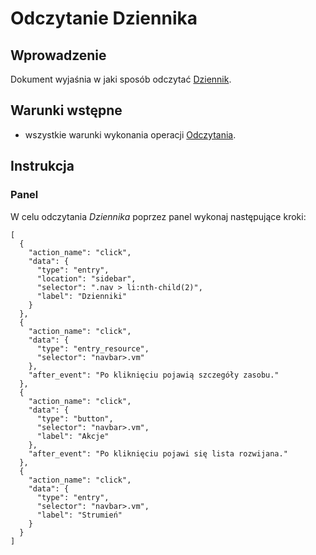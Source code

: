 # Odczytanie Dziennika

## Wprowadzenie

Dokument wyjaśnia w jaki sposób odczytać [Dziennik](/resource/storage/log-archive.md).

## Warunki wstępne

* wszystkie warunki wykonania operacji [Odczytania](/resource/storage/log-archive.md#odczytanie).

## Instrukcja

### Panel

W celu odczytania *Dziennika* poprzez panel wykonaj następujące kroki:

```guide
[
  {
    "action_name": "click",
    "data": {
      "type": "entry",
      "location": "sidebar",
      "selector": ".nav > li:nth-child(2)",
      "label": "Dzienniki"
    }
  },
  {
    "action_name": "click",
    "data": {
      "type": "entry_resource",
      "selector": "navbar>.vm"
    },
    "after_event": "Po kliknięciu pojawią szczegóły zasobu."
  },
  {
    "action_name": "click",
    "data": {
      "type": "button",
      "selector": "navbar>.vm",
      "label": "Akcje"
    },
    "after_event": "Po kliknięciu pojawi się lista rozwijana."
  },
  {
    "action_name": "click",
    "data": {
      "type": "entry",
      "selector": "navbar>.vm",
      "label": "Strumień"
    }
  }
]
```